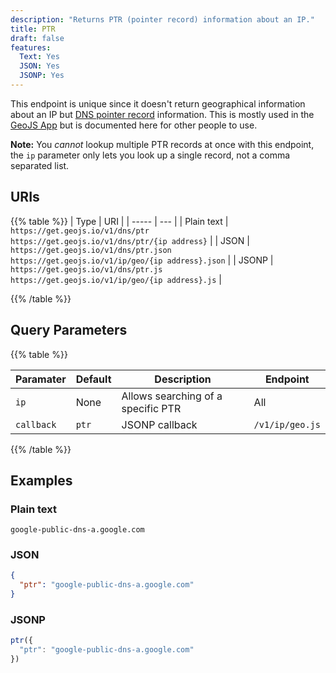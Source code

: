 ```yaml
---
description: "Returns PTR (pointer record) information about an IP."
title: PTR
draft: false
features:
  Text: Yes
  JSON: Yes
  JSONP: Yes
---
```


This endpoint is unique since it doesn't return geographical information about an IP but [DNS pointer record](https://en.wikipedia.org/wiki/Reverse_DNS_lookup) information. This is mostly used in the [GeoJS App](https://app.geojs.io/) but is documented here for other people to use.

**Note:** You _cannot_ lookup multiple PTR records at once with this endpoint, the `ip` parameter only lets you look up a single record, not a comma separated list.

## URIs

{{% table %}}
| Type  | URI |
| ----- | --- |
| Plain text | `https://get.geojs.io/v1/dns/ptr` <br> `https://get.geojs.io/v1/dns/ptr/{ip address}` |
| JSON  | `https://get.geojs.io/v1/dns/ptr.json` <br> `https://get.geojs.io/v1/ip/geo/{ip address}.json` |
| JSONP | `https://get.geojs.io/v1/dns/ptr.js` <br> `https://get.geojs.io/v1/ip/geo/{ip address}.js` |

{{% /table %}}

## Query Parameters

{{% table %}}

| Paramater  | Default | Description                        | Endpoint        |
| ---------- | ------- | ---------------------------------- | --------------- |
| `ip`       | None    | Allows searching of a specific PTR | All             |
| `callback` | `ptr`   | JSONP callback                     | `/v1/ip/geo.js` |

{{% /table %}}

## Examples

### Plain text

```text
google-public-dns-a.google.com
```

### JSON

```json
{
  "ptr": "google-public-dns-a.google.com"
}
```

### JSONP

```javascript
ptr({
  "ptr": "google-public-dns-a.google.com"
})
```
